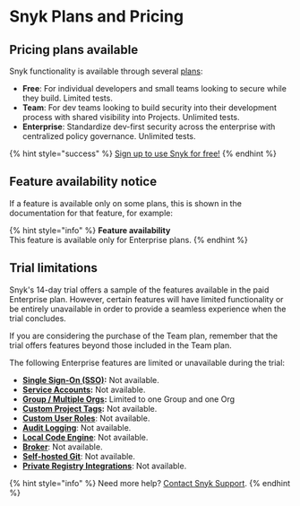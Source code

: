 # Snyk Plans and Pricing

## Pricing plans available

Snyk functionality is available through several [plans](https://snyk.io/plans/):

* **Free**: For individual developers and small teams looking to secure while they build. Limited tests.
* **Team**: For dev teams looking to build security into their development process with shared visibility into Projects. Unlimited tests.
* **Enterprise**: Standardize dev-first security across the enterprise with centralized policy governance. Unlimited tests.

{% hint style="success" %}
[Sign up to use Snyk for free!](https://snyk.io/login?cta=sign-up\&loc=nav\&page=support\_docs\_page)
{% endhint %}

## Feature availability notice

If a feature is available only on some plans, this is shown in the documentation for that feature, for example:

{% hint style="info" %}
**Feature availability**\
This feature is available only for Enterprise plans.
{% endhint %}

## Trial limitations

Snyk's 14-day trial offers a sample of the features available in the paid Enterprise plan. However, certain features will have limited functionality or be entirely unavailable in order to provide a seamless experience when the trial concludes.

If you are considering the purchase of the Team plan, remember that the trial offers features beyond those included in the Team plan.

The following Enterprise features are limited or unavailable during the trial:

* [**Single Sign-On (SSO)**](../enterprise-setup/using-single-sign-on-sso-for-authentication/)**:** Not available.
* [**Service Accounts**](../enterprise-setup/service-accounts/)**:** Not available.
* [**Group / Multiple Orgs**](../snyk-admin/manage-groups-and-organizations/)**:** Limited to one Group and one Org
* [**Custom Project Tags**](../snyk-admin/introduction-to-snyk-projects/project-tags.md)**:** Not available.
* [**Custom User Roles**](../snyk-admin/manage-permissions-and-roles/manage-user-roles.md): Not available.
* [**Audit Logging**](../snyk-admin/user-management-with-the-snyk-api/retrieve-audit-logs-of-user-initiated-activity-by-api-for-an-org-or-group.md): Not available.
* [**Local Code Engine**](broken-reference): Not available.
* [**Broker**](../enterprise-setup/snyk-broker/): Not available.
* [**Self-hosted Git**](../integrate-with-snyk/git-repositories-scms-integrations-with-snyk/snyk-github-enterprise-integration.md): Not available.
* [**Private Registry Integrations**](../integrate-with-snyk/package-repository-integrations/): Not available.

{% hint style="info" %}
Need more help? [Contact Snyk Support](https://support.snyk.io/hc/en-us/requests/new).
{% endhint %}
